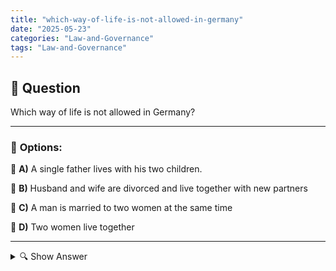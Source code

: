 ```yaml
---
title: "which-way-of-life-is-not-allowed-in-germany"
date: "2025-05-23"
categories: "Law-and-Governance"
tags: "Law-and-Governance"
---
```


## 📌 **Question**

Which way of life is not allowed in Germany?



---

### 📝 **Options:**

🔘 **A)** A single father lives with his two children.

🔘 **B)** Husband and wife are divorced and live together with new partners

🔘 **C)** A man is married to two women at the same time

🔘 **D)** Two women live together

---

<details>
  <summary>🔍 Show Answer</summary>

  <p>
💡  <b>Correct Answer:</b>  c
  </p>
  <p>
    📖<b>Explanation:</b>
    
  </p>
</details>
